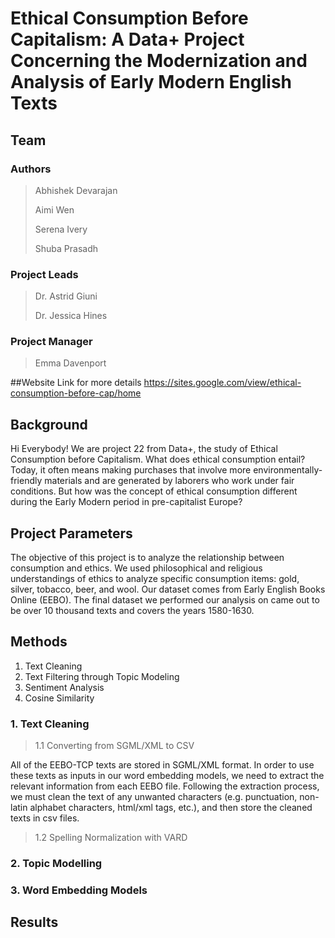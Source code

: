 # Ethical Consumption Before Capitalism:  A Data+ Project Concerning the Modernization and Analysis of Early Modern English Texts

## Team

### Authors

> Abhishek Devarajan
>
> Aimi Wen
>
> Serena Ivery
>
> Shuba Prasadh

### Project Leads

> Dr. Astrid Giuni
>
> Dr. Jessica Hines

### Project Manager

> Emma Davenport

##Website Link for more details 
https://sites.google.com/view/ethical-consumption-before-cap/home 

## Background

Hi Everybody! We are project 22 from Data+, the study of Ethical Consumption before Capitalism. 
What does ethical consumption entail? Today, it often means making purchases that involve more environmentally-friendly materials and are generated by laborers who work under fair conditions. But how was the concept of ethical consumption different during the Early Modern period in pre-capitalist Europe?

## Project Parameters

The objective of this project is to analyze the relationship between consumption and ethics. We used philosophical and religious understandings of ethics to analyze specific consumption items: gold, silver, tobacco, beer, and wool. Our dataset comes from Early English Books Online (EEBO). The final dataset we performed our analysis on came out to be over 10 thousand texts and covers the years 1580-1630.  

## Methods
1. Text Cleaning 
2. Text Filtering through Topic Modeling 
3. Sentiment Analysis 
4. Cosine Similarity 

### 1. Text Cleaning

> 1.1 Converting from SGML/XML to CSV

All of the EEBO-TCP texts are stored in SGML/XML format. In order to use these texts as inputs in our word embedding models, we need to extract the relevant information from each EEBO file. Following the extraction process, we must clean the text of any unwanted characters (e.g. punctuation, non-latin alphabet characters, html/xml tags, etc.), and then store the cleaned texts in csv files.

> 1.2 Spelling Normalization with VARD


### 2. Topic Modelling


### 3. Word Embedding Models



## Results



